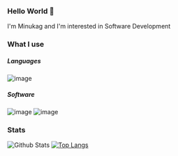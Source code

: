 ### Hello World 👋

I'm Minukag and I'm interested in Software Development

### What I use
##### Languages
![image](https://img.shields.io/badge/Python-3776AB?style=for-the-badge&logo=python&logoColor=white)
##### Software
![image](https://img.shields.io/badge/MongoDB-4EA94B?style=for-the-badge&logo=mongodb&logoColor=white)
![image](https://img.shields.io/badge/Visual_Studio_Code-0078D4?style=for-the-badge&logo=visual%20studio%20code&logoColor=white)


### Stats
![Github Stats](https://github-readme-stats.vercel.app/api?username=minukag&show_icons=true&theme=tokyonight&hide_border=true)
[![Top Langs](https://github-readme-stats.vercel.app/api/top-langs/?username=minukag&layout=compact&hide_border=true&theme=tokyonight)](https://github.com/anuraghazra/github-readme-stats)

<!--<img width ='32px' src ='https://raw.githubusercontent.com/rahulbanerjee26/githubAboutMeGenerator/main/icons/python.svg'>-->

<!--
**minukag/minukag** is a ✨ _special_ ✨ repository because its `README.md` (this file) appears on your GitHub profile.

Here are some ideas to get you started:

- 🔭 I’m currently working on ...
- 🌱 I’m currently learning ...
- 👯 I’m looking to collaborate on ...
- 🤔 I’m looking for help with ...
- 💬 Ask me about ...
- 📫 How to reach me: ...
- 😄 Pronouns: ...
- ⚡ Fun fact: ...
-->
